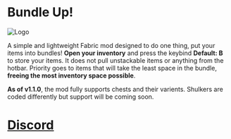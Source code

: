 # Bundle Up!
![Logo](https://cdn.modrinth.com/data/cached_images/92ba564b7717578c3b62d576ce680a61b02d035f.png)

A simple and lightweight Fabric mod designed to do one thing, put your items into bundles! **Open your inventory** and press the keybind **Default: B** to store your items. It does not pull unstackable items or anything from the hotbar. Priority goes to items that will take the least space in the bundle, **freeing the most inventory space possible**.

**As of v1.1.0**, the mod fully supports chests and their varients. Shulkers are coded differently but support will be coming soon.

# [Discord](https://discord.gg/ZCaGkZeb4C)

